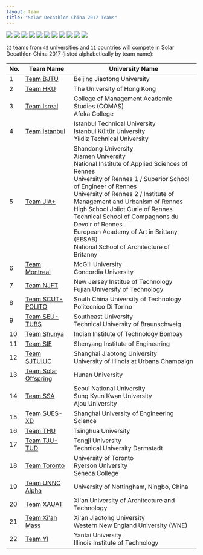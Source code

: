 ```yaml
---
layout: team
title: "Solar Decathlon China 2017 Teams"
---
```


<p class="center">
	<img src="{{ site.baseurl }}/assets/img/flag_chn.png">
	<img src="{{ site.baseurl }}/assets/img/flag_usa.png">
	<img src="{{ site.baseurl }}/assets/img/flag_can.png">
	<img src="{{ site.baseurl }}/assets/img/flag_kor.png">
	<img src="{{ site.baseurl }}/assets/img/flag_fra.png">
	<img src="{{ site.baseurl }}/assets/img/flag_ger.png">
	<img src="{{ site.baseurl }}/assets/img/flag_ita.png">
	<img src="{{ site.baseurl }}/assets/img/flag_tur.png">
	<img src="{{ site.baseurl }}/assets/img/flag_ind.png">
	<img src="{{ site.baseurl }}/assets/img/flag_isr.png">
	<img src="{{ site.baseurl }}/assets/img/flag_gbr.png">
</p>

`22` teams from `45` universities and `11` countries will compete in Solar Decathlon China 2017 (listed alphabetically by team name):

<table class="table table-striped">
	<thead>
		<tr>
			<th>No.</th>
			<th>Team Name</th>
			<th>University Name</th>
		</tr>
	</thead>
	<tbody>
		<tr>
			<td>1</td>
			<td><a href="{{ site.baseurl }}/pages/teams/bjt.html">Team BJTU</a></td>
			<td>Beijing Jiaotong University</td>
		</tr>
		<tr>
			<td>2</td>
			<td><a href="{{ site.baseurl }}/pages/teams/hku.html">Team HKU</a></td>
			<td>The University of Hong Kong</td>
		</tr>
		<tr>
			<td>3</td>
			<td><a href="{{ site.baseurl }}/pages/teams/isr.html">Team Isreal</a></td>
			<td>
				College of Management Academic Studies (COMAS)<br>
				Afeka College
			</td>
		</tr>
		<tr>
			<td>4</td>
			<td><a href="{{ site.baseurl }}/pages/teams/ist.html">Team Istanbul</a></td>
			<td>
				Istanbul Technical University<br>
				Istanbul Kültür University<br>
				Yildiz Technical University
			</td>
		</tr>
		<tr>
			<td>5</td>
			<td><a href="{{ site.baseurl }}/pages/teams/jia.html">Team JIA+</a></td>
			<td>
				Shandong University<br>
				Xiamen University<br>
				National Institute of Applied Sciences of Rennes<br>
				University of Rennes 1 / Superior School of Engineer of Rennes<br>
				University of Rennes 2 / Institute of Management and Urbanism of Rennes<br>
				High School Joliot Curie of Rennes<br>
				Technical School of Compagnons du Devoir of Rennes<br>
				European Academy of Art in Brittany (EESAB)<br>
				National School of Architecture of Britanny
			</td>
		</tr>
		<tr>
			<td>6</td>
			<td><a href="{{ site.baseurl }}/pages/teams/mon.html">Team Montreal</a></td>
			<td>
				McGill University<br>
				Concordia University
			</td>
		</tr>
		<tr>
			<td>7</td>
			<td><a href="{{ site.baseurl }}/pages/teams/njf.html">Team NJFT</a></td>
			<td>
				New Jersey Institue of Technology<br>
				Fujian University of Technology
			</td>
		</tr>
		<tr>
			<td>8</td>
			<td><a href="{{ site.baseurl }}/pages/teams/scu.html">Team SCUT-POLITO</a></td>
			<td>
				South China University of Technology<br>
				Politecnico Di Torino
			</td>
		</tr>
		<tr>
			<td>9</td>
			<td><a href="{{ site.baseurl }}/pages/teams/seu.html">Team SEU-TUBS</a></td>
			<td>
				Southeast University<br>
				Technical University of Braunschweig
			</td>
		</tr>
		<tr>
			<td>10</td>
			<td><a href="{{ site.baseurl }}/pages/teams/shu.html">Team Shunya</a></td>
			<td>Indian Institute of Technology Bombay</td>
		</tr>
		<tr>
			<td>11</td>
			<td><a href="{{ site.baseurl }}/pages/teams/sie.html">Team SIE</a></td>
			<td>Shenyang Institute of Engineering</td>
		</tr>
		<tr>
			<td>12</td>
			<td><a href="{{ site.baseurl }}/pages/teams/sjt.html">Team SJTUIUC</a></td>
			<td>
				Shanghai Jiaotong University<br>
				University of Illinois at Urbana Champaign
			</td>
		</tr>
		<tr>
			<td>13</td>
			<td><a href="{{ site.baseurl }}/pages/teams/sol.html">Team Solar Offspring</a></td>
			<td>Hunan University</td>
		</tr>
		<tr>
			<td>14</td>
			<td><a href="{{ site.baseurl }}/pages/teams/ssa.html">Team SSA</a></td>
			<td>
				Seoul National University<br>
				Sung Kyun Kwan University<br>
				Ajou University
			</td>
		</tr>
		<tr>
			<td>15</td>
			<td><a href="{{ site.baseurl }}/pages/teams/sue.html">Team SUES-XD</a></td>
			<td>Shanghai University of Engineering Science</td>
		</tr>
		<tr>
			<td>16</td>
			<td><a href="{{ site.baseurl }}/pages/teams/thu.html">Team THU</a></td>
			<td>Tsinghua University</td>
		</tr>
		<tr>
			<td>17</td>
			<td><a href="{{ site.baseurl }}/pages/teams/tju.html">Team TJU-TUD</a></td>
			<td>
				Tongji University<br>
				Technical University Darmstadt
			</td>
		</tr>
		<tr>
			<td>18</td>
			<td><a href="{{ site.baseurl }}/pages/teams/tor.html">Team Toronto</a></td>
			<td>
				University of Toronto<br>
				Ryerson University<br>
				Seneca College
			</td>
		</tr>
		<tr>
			<td>19</td>
			<td><a href="{{ site.baseurl }}/pages/teams/unn.html">Team UNNC Alpha</a></td>
			<td>University of Nottingham, Ningbo, China</td>
		</tr>
		<tr>
			<td>20</td>
			<td><a href="{{ site.baseurl }}/pages/teams/xau.html">Team XAUAT</a></td>
			<td>Xi'an University of Architecture and Technology</td>
		</tr>
		<tr>
			<td>21</td>
			<td><a href="{{ site.baseurl }}/pages/teams/xia.html">Team Xi'an Mass</a></td>
			<td>
				Xi'an Jiaotong University<br>
				Western New England University (WNE)
			</td>
		</tr>
		<tr>
			<td>22</td>
			<td><a href="{{ site.baseurl }}/pages/teams/yi.html">Team YI</a></td>
			<td>
				Yantai University<br>
				Illinois Institute of Technology
			</td>
		</tr>
	</tbody>
</table>